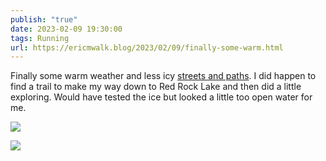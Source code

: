 ```yaml
---
publish: "true"
date: 2023-02-09 19:30:00
tags: Running
url: https://ericmwalk.blog/2023/02/09/finally-some-warm.html
---
```


Finally some warm weather and less icy [streets and paths](http://www.strava.com/activities/8529165886). I did happen to find a trail to make my way down to Red Rock Lake and then did a little exploring. Would have tested the ice but looked a little too open water for me.

![](https://ericmwalk.blog/uploads/2023/9a5bd495ee.jpg)

![](https://ericmwalk.blog/uploads/2023/29e85e1142.jpg)